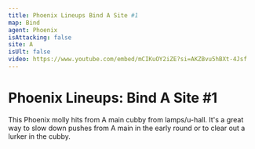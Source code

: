 ```yaml
---
title: Phoenix Lineups Bind A Site #1
map: Bind
agent: Phoenix
isAttacking: false
site: A
isUlt: false
video: https://www.youtube.com/embed/mCIKuOY2iZE?si=AKZBvu5hBXt-4Jsf
---
```


# Phoenix Lineups: Bind A Site #1

This Phoenix molly hits from A main cubby from lamps/u-hall. It's a great way to slow down pushes from A main in the early round or to clear out a lurker in the cubby.
